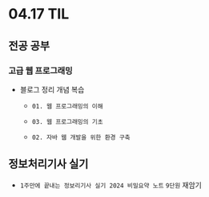 <h1> 04.17 TIL </h1>

## 전공 공부
###  고급 웹 프로그래밍 

  - 블로그 정리 개념 복습

   
    - `01. 웹 프로그래밍의 이해`

    - `03. 웹 프로그래밍의 기초`

    - `02. 자바 웹 개발을 위한 환경 구축`





## 정보처리기사 실기

 - `1주만에 끝내는 정보리기사 실기 2024 비밀요약 노트` `9단원` 재암기
 

